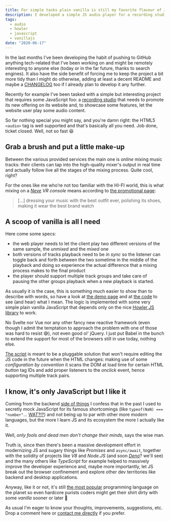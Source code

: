 ```yaml
---
title: For simple tasks plain vanilla is still my favorite flavour of JavaScript
description: I developed a simple JS audio player for a recording studio website and put it on GitHub. In this article I share my thoughts and findings.
tags:
  - audio
  - howler
  - javascript
  - vanillajs
date: "2020-06-17"
---
```


In the last months I've been developing the habit of pushing to GitHub anything tech-related that I've been working on and might be remotely interesting to anyone else (today or in the far future, thanks to search engines). It also have the side benefit of forcing me to keep the project a bit more tidy than I might do otherwise, adding at least a decent README and maybe a [CHANGELOG][keep-a-changelog] too if I already plan to develop it any further.

Recently for example I've been tasked with a simple but interesting project that requires some JavaScript foo: a [recording studio][studiocompresso] that needs to promote its new offering on its website and, to showcase some features, let the website user play some audio content.

So far nothing special you might say, and you're damn right: the HTML5 `<audio>` tag is well supported and that's basically all you need. Job done, ticket closed. Well, not so fast 😆

## Grab a brush and put a little make-up

Between the various provided services the main one is *online* mixing music tracks: their clients can tap into the high-quality mixer's output in real time and actually follow live all the stages of the mixing process. Quite cool, right?

For the ones like me who’re not too familiar with the HI-FI world, this is what mixing on a *[Neve][neve] VR console* means according to [the promotional page][studiocompresso-mixpage]:

> [...] dressing your music with the best outfit ever, polishing its shoes, making it wear the best brand watch

## A scoop of vanilla is all I need

Here come some specs:

- the web player needs to let the client play two different versions of the same sample, the *unmixed* and the *mixed* one
- both versions of tracks playback need to be *in sync* so the listener can toggle back and forth between the two sometime in the middle of the playback and doing so experience the actual difference that a mixing process makes to the final product
- the player should support multiple track groups and take care of pausing the other groups playback when a new playback is started.

As usually it is the case, this is something much easier to show than to describe with words, so have a look at [the demo page][demo] and at [the code][repo] to see (and hear) what I mean. The logic is implemented with some very simple plain vanilla JavaScript that depends only on the nice [Howler JS library][howler] to work.

No Svelte nor Vue nor any other fancy new reactive framework (even though I admit the temptation to approach the problem with one of those was hard to resist 😅), not even good ol' jQuery. I just put Babel in the bunch to extend the support for most of the browsers still in use today, nothing else.

[The script][code] is meant to be a pluggable solution that won't require editing the JS code in the future when the HTML changes: making use of some *configuration by convention* it scans the DOM at load time for certain HTML *button* tag IDs and add proper listeners to the *onclick* event, hence supporting multiple track pairs.

## I know, it's only JavaScript but I like it

Coming from the backend [side of things][blog-1] I confess that in the past I used to secretly mock JavaScript for its famous shortcomings (like `typeof(NaN) === "number"`... [WAT?!?][wat]) and not being up to par with other more *modern* languages, but the more I learn JS and its ecosystem the more I actually like it.

Well, *only fools and dead men don't change their minds*, says the wise man.

Truth is, since then there's been a massive development effort in modernizing JS and sugary things like *Promises* and `async/await`, together with the solidity of projects like *V8* and *Node.JS* (and soon [*Deno*][deno]? we'll see) and the many others like *TypeScript* for example helped to massively improve the developer experience and, maybe more importantly, let JS break out the browser confinement and explore other dev territories like backend and desktop applications.

Anyway, like it or not, it's still [the most popular][most-popular] programming language on the planet so even hardcore purists coders might get their shirt dirty with some *vanilla* sooner or later 🍨

As usual I'm eager to know your thoughts, improvements, suggestions, etc. Drop a comment here or [contact me directly][contact] if you prefer.

[blog-1]: <https://a.l3x.in/2020/01/29/my-quest-for-identity-in-software-engineering.html>
[code]: <https://github.com/shaftoe/js-mixed-audio-player/blob/0.1.0/src/player.js>
[contact]: <https://a.l3x.in/contact>
[demo]: <https://shaftoe.github.io/js-mixed-audio-player/>
[deno]: <https://breadth.substack.com/p/what-the-hell-is-a-deno>
[howler]: <https://howlerjs.com/>
[keep-a-changelog]: <https://keepachangelog.com/en/1.0.0/>
[most-popular]: <https://insights.stackoverflow.com/survey/2020#most-popular-technologies>
[neve]: <https://en.wikipedia.org/wiki/Neve_Electronics>
[repo]: <https://github.com/shaftoe/js-mixed-audio-player>
[studiocompresso-mixpage]: <https://www.studiocompresso.com/en/online-mixing/>
[studiocompresso]: <https://www.studiocompresso.com/en/>
[wat]: <https://www.destroyallsoftware.com/talks/wat>
